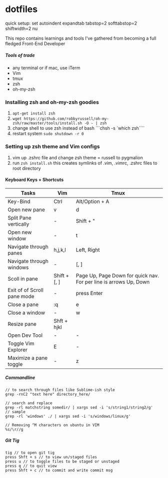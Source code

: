 dotfiles
=======================

quick setup:
set autoindent expandtab tabstop=2 softtabstop=2 shiftwidth=2 nu

This repo contains learnings and tools I've gathered from becoming a full fledged Front-End Developer

##### Tools of trade
- any terminal or if mac, use iTerm
- Vim
- tmux
- zsh
- oh-my-zsh

### Installing zsh and oh-my-zsh goodies
1. ```apt-get install zsh```
2. ```wget https://github.com/robbyrussell/oh-my-zsh/raw/master/tools/install.sh -O - | zsh```
3. change shell to use zsh instead of bash ```chsh -s `which zsh````
4. restart system ```sudo shutdown -r 0```

### Setting up zsh theme and Vim configs
1. vim up .zshrc file and change zsh theme = russell to pygmalion
2. run ```zsh install.sh``` this creates symlinks of .vim, .vimrc, .zshrc files to root directory

#### Keyboard Keys + Shortcuts
Tasks | Vim | Tmux
--- | --- | ---
Key-Bind | Ctrl | Alt/Option + A
Open new pane | v | d
Split Pane vertically | - | Shift + "
Open new window | - | t
Navigate through panes | h,j,k,l | Left, Right
Navigate through windows | - | [, ]
Scoll in pane | Shift + [, ] | Page Up, Page Down for quick nav. For per line is arrows Up, Down
Exit of of Scroll pane mode | - | press Enter
Close a pane | :q | e
Close a window | - | w
Resize pane | Shft + hjkl
Open Dev Tool | - | -
Toggle Vim Explorer | E | -
Maximize a pane toggle | - | z

##### Commandline 
```
// to search through files like Sublime-ish style
grep -rnC2 "text here" directory_here/

// search and replace
grep -rl matchstring somedir/ | xargs sed -i 's/string1/string2/g'
// sample
grep -rl 'windows' ./ | xargs sed -i 's/windows/linux/g'

// Removing ^M characters on ubuntu in VIM
%s/\r//g
```
##### Git Tig
```
tig // to open git tig
press Shft + s // to view un/staged files
press u // to toggle files to be staged or unstaged
press q // to quit view
press Shft + c // to commit and write commit msg
```
